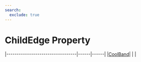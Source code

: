 ```yaml
---
search:
  exclude: true
---
```


<h1 class="heading"><span class="name">ChildEdge Property</span></h1>

|----------------------------------|------|------|
|[CoolBand](../objects/coolband.md)|&nbsp;|&nbsp;|

